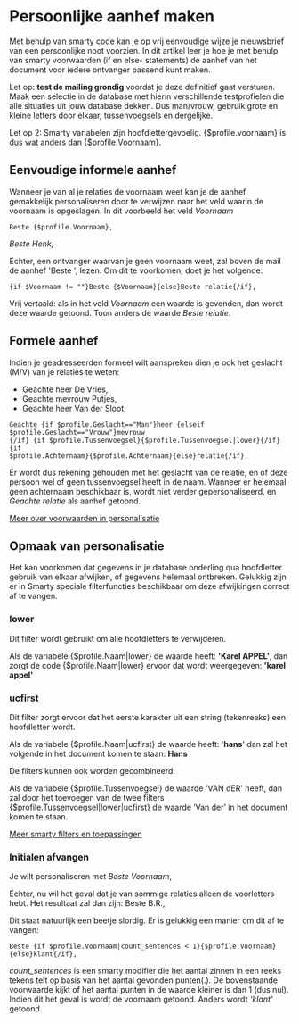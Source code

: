 # Persoonlijke aanhef maken

Met behulp van smarty code kan je op vrij eenvoudige wijze je
nieuwsbrief van een persoonlijke noot voorzien. In dit artikel leer je
hoe je met behulp van smarty voorwaarden (if en else- statements) de
aanhef van het document voor iedere ontvanger passend kunt maken.

Let op: **test de mailing grondig** voordat je deze definitief gaat
versturen. Maak een selectie in de database met hierin verschillende
testprofielen die alle situaties uit jouw database dekken. Dus
man/vrouw, gebruik grote en kleine letters door elkaar, tussenvoegsels
en dergelijke.

Let op 2: Smarty variabelen zijn hoofdlettergevoelig. {$profile.voornaam} is
dus wat anders dan {$profile.Voornaam}.

## Eenvoudige informele aanhef

Wanneer je van al je relaties de voornaam weet kan je de aanhef
gemakkelijk personaliseren door te verwijzen naar het veld waarin de
voornaam is opgeslagen. In dit voorbeeld het veld *Voornaam*

`Beste {$profile.Voornaam},`

*Beste Henk,*

Echter, een ontvanger waarvan je geen voornaam weet, zal boven de mail
de aanhef 'Beste ', lezen. Om dit te voorkomen, doet je het volgende:

`{if $Voornaam != ""}Beste {$Voornaam}{else}Beste relatie{/if},`

Vrij vertaald: als in het veld *Voornaam* een waarde is gevonden, dan
wordt deze waarde getoond. Toon anders de waarde *Beste relatie*.

## Formele aanhef

Indien je geadresseerden formeel wilt aanspreken dien je ook het
geslacht (M/V) van je relaties te weten:

-   Geachte heer De Vries,
-   Geachte mevrouw Putjes,
-   Geachte heer Van der Sloot,

```
Geachte {if $profile.Geslacht=="Man"}heer {elseif $profile.Geslacht=="Vrouw"}mevrouw
{/if} {if $profile.Tussenvoegsel}{$profile.Tussenvoegsel|lower}{/if} {if
$profile.Achternaam}{$profile.Achternaam}{else}relatie{/if},
```

Er wordt dus rekening gehouden met het geslacht van de relatie, en of
deze persoon wel of geen tussenvoegsel heeft in de naam. Wanneer er
helemaal geen achternaam beschikbaar is, wordt niet verder
gepersonaliseerd, en *Geachte relatie* als aanhef getoond.

[Meer over voorwaarden in personalisatie](./personalizing-from-a-profile-or-subprofile.md "Personalisatie uit een profiel of subprofiel")

## Opmaak van personalisatie

Het kan voorkomen dat gegevens in je database onderling qua hoofdletter
gebruik van elkaar afwijken, of gegevens helemaal ontbreken. Gelukkig
zijn er in Smarty speciale filterfuncties beschikbaar om deze
afwijkingen correct af te vangen.

### lower

Dit filter wordt gebruikt om alle hoofdletters te verwijderen.

Als de variabele {$profile.Naam|lower} de waarde heeft: **'Karel APPEL'**, dan
zorgt de code {$profile.Naam|lower} ervoor dat wordt weergegeven: **'karel
appel'**

### ucfirst

Dit filter zorgt ervoor dat het eerste karakter uit een string
(tekenreeks) een hoofdletter wordt.

Als de variabele {$profile.Naam|ucfirst} de waarde heeft: '**hans**' dan zal
het volgende in het document komen te staan: **Hans**

De filters kunnen ook worden gecombineerd:

Als de variabele {$profile.Tussenvoegsel} de waarde 'VAN dER' heeft, dan zal
door het toevoegen van de twee filters {$profile.Tussenvoegsel|lower|ucfirst}
de waarde ‘Van der’ in het document komen te staan.

[Meer smarty filters en toepassingen](./filter-data-with-smarty-modifiers.md "Opmaak van smarty personalisatie (Smarty filters)")

### Initialen afvangen

Je wilt personaliseren met *Beste Voornaam*,

Echter, nu wil het geval dat je van sommige relaties alleen de
voorletters hebt. Het resultaat zal dan zijn: Beste B.R.,

Dit staat natuurlijk een beetje slordig. Er is gelukkig een manier om
dit af te vangen:

`Beste {if $profile.Voornaam|count_sentences < 1}{$profile.Voornaam}{else}klant{/if},`

*count\_sentences* is een smarty modifier die het aantal zinnen in een
reeks tekens telt op basis van het aantal gevonden punten(.). De
bovenstaande voorwaarde kijkt of het aantal punten in de waarde kleiner
is dan 1 (dus nul). Indien dit het geval is wordt de voornaam getoond.
Anders wordt *'klant'* getoond.
